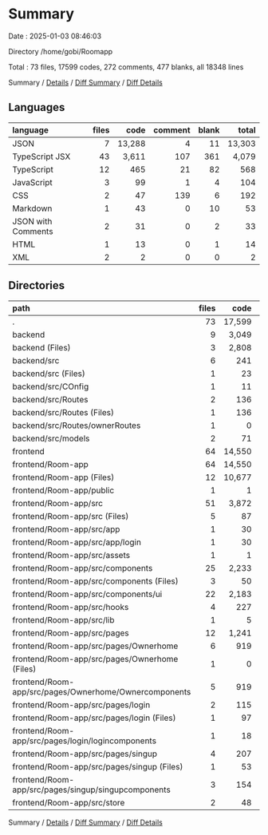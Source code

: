 # Summary

Date : 2025-01-03 08:46:03

Directory /home/gobi/Roomapp

Total : 73 files,  17599 codes, 272 comments, 477 blanks, all 18348 lines

Summary / [Details](details.md) / [Diff Summary](diff.md) / [Diff Details](diff-details.md)

## Languages
| language | files | code | comment | blank | total |
| :--- | ---: | ---: | ---: | ---: | ---: |
| JSON | 7 | 13,288 | 4 | 11 | 13,303 |
| TypeScript JSX | 43 | 3,611 | 107 | 361 | 4,079 |
| TypeScript | 12 | 465 | 21 | 82 | 568 |
| JavaScript | 3 | 99 | 1 | 4 | 104 |
| CSS | 2 | 47 | 139 | 6 | 192 |
| Markdown | 1 | 43 | 0 | 10 | 53 |
| JSON with Comments | 2 | 31 | 0 | 2 | 33 |
| HTML | 1 | 13 | 0 | 1 | 14 |
| XML | 2 | 2 | 0 | 0 | 2 |

## Directories
| path | files | code | comment | blank | total |
| :--- | ---: | ---: | ---: | ---: | ---: |
| . | 73 | 17,599 | 272 | 477 | 18,348 |
| backend | 9 | 3,049 | 14 | 40 | 3,103 |
| backend (Files) | 3 | 2,808 | 0 | 3 | 2,811 |
| backend/src | 6 | 241 | 14 | 37 | 292 |
| backend/src (Files) | 1 | 23 | 3 | 5 | 31 |
| backend/src/COnfig | 1 | 11 | 1 | 3 | 15 |
| backend/src/Routes | 2 | 136 | 9 | 25 | 170 |
| backend/src/Routes (Files) | 1 | 136 | 9 | 24 | 169 |
| backend/src/Routes/ownerRoutes | 1 | 0 | 0 | 1 | 1 |
| backend/src/models | 2 | 71 | 1 | 4 | 76 |
| frontend | 64 | 14,550 | 258 | 437 | 15,245 |
| frontend/Room-app | 64 | 14,550 | 258 | 437 | 15,245 |
| frontend/Room-app (Files) | 12 | 10,677 | 5 | 26 | 10,708 |
| frontend/Room-app/public | 1 | 1 | 0 | 0 | 1 |
| frontend/Room-app/src | 51 | 3,872 | 253 | 411 | 4,536 |
| frontend/Room-app/src (Files) | 5 | 87 | 141 | 11 | 239 |
| frontend/Room-app/src/app | 1 | 30 | 0 | 3 | 33 |
| frontend/Room-app/src/app/login | 1 | 30 | 0 | 3 | 33 |
| frontend/Room-app/src/assets | 1 | 1 | 0 | 0 | 1 |
| frontend/Room-app/src/components | 25 | 2,233 | 12 | 261 | 2,506 |
| frontend/Room-app/src/components (Files) | 3 | 50 | 0 | 9 | 59 |
| frontend/Room-app/src/components/ui | 22 | 2,183 | 12 | 252 | 2,447 |
| frontend/Room-app/src/hooks | 4 | 227 | 9 | 46 | 282 |
| frontend/Room-app/src/lib | 1 | 5 | 0 | 2 | 7 |
| frontend/Room-app/src/pages | 12 | 1,241 | 88 | 79 | 1,408 |
| frontend/Room-app/src/pages/Ownerhome | 6 | 919 | 71 | 46 | 1,036 |
| frontend/Room-app/src/pages/Ownerhome (Files) | 1 | 0 | 51 | 2 | 53 |
| frontend/Room-app/src/pages/Ownerhome/Ownercomponents | 5 | 919 | 20 | 44 | 983 |
| frontend/Room-app/src/pages/login | 2 | 115 | 1 | 7 | 123 |
| frontend/Room-app/src/pages/login (Files) | 1 | 97 | 1 | 5 | 103 |
| frontend/Room-app/src/pages/login/logincomponents | 1 | 18 | 0 | 2 | 20 |
| frontend/Room-app/src/pages/singup | 4 | 207 | 16 | 26 | 249 |
| frontend/Room-app/src/pages/singup (Files) | 1 | 53 | 1 | 5 | 59 |
| frontend/Room-app/src/pages/singup/singupcomponents | 3 | 154 | 15 | 21 | 190 |
| frontend/Room-app/src/store | 2 | 48 | 3 | 9 | 60 |

Summary / [Details](details.md) / [Diff Summary](diff.md) / [Diff Details](diff-details.md)